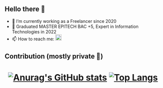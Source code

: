 ## Hello there 👋

- 🔭 I’m currently working as a Freelancer since 2020
- 💼 Graduated MASTER EPITECH BAC +5, Expert in Information Technologies in 2022
- 📫 How to reach me: <a href="https://www.linkedin.com/in/lplanch/?locale=en_US" target=”_blank” rel="noreferrer noopener"><img src="https://cdn-icons-png.flaticon.com/512/174/174857.png" width="20" height="20"></a>

## Contribution (mostly private 🥲)

<h1 align="center">

  [![Anurag's GitHub stats](https://github-readme-stats-gpakk4uf8-lplanch.vercel.app/api?username=lplanch&count_private=true&show_icons=true&theme=tokyonight)](https://github.com/anuraghazra/github-readme-stats)
  [![Top Langs](https://github-readme-stats-gpakk4uf8-lplanch.vercel.app/api/top-langs/?username=lplanch&theme=tokyonight)](https://github.com/anuraghazra/github-readme-stats)

</h1>
